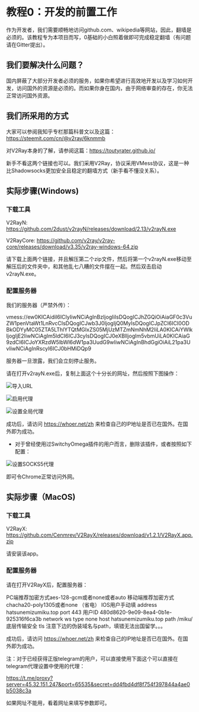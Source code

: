 # 教程0：开发的前置工作

作为开发者，我们需要顺畅地访问github.com、wikipedia等网站，因此，翻墙是必须的。该教程专为本项目而写，0基础的小白照着做即可完成稳定翻墙（有问题请在Gitter提出）。

## 我们要解决什么问题？

国内屏蔽了大部分开发者必须的服务，如果你希望进行高效地开发以及学习如何开发，访问国外的资源是必须的。而如果你身在国内，由于网络审查的存在，你无法正常访问国外资源。

## 我们所采用的方式

大家可以参阅我知乎专栏那篇科普文以及这篇：https://steemit.com/cn/@v2ray/6knmmb

对V2Ray本身的了解，请参阅这篇：https://toutyrater.github.io/

新手不看这两个链接也可以。我们采用V2Ray，协议采用VMess协议，这是一种比Shadowsocks更加安全且稳定的翻墙方式（新手看不懂没关系）。

## 实际步骤(Windows)

### 下载工具

V2RayN: https://github.com/2dust/v2rayN/releases/download/2.13/v2rayN.exe

V2RayCore: https://github.com/v2ray/v2ray-core/releases/download/v3.35/v2ray-windows-64.zip

请下载上面两个链接，并且解压第二个zip文件，然后将第一个v2rayN.exe移动至解压后的文件夹中，和其他乱七八糟的文件摆在一起。然后双击启动v2rayN.exe。

### 配置服务器

我们的服务器（严禁外传）：

vmess://ew0KICAidiI6ICIyIiwNCiAgInBzIjogIiIsDQogICJhZGQiOiAiaGF0c3VuZW1penVtaWt1LnRvcCIsDQogICJwb3J0IjogIjQ0MyIsDQogICJpZCI6ICI0ODBkODYyMC05ZTA5LThlYTQtMGIxZS05MjUzMTZmNmNhM2IiLA0KICAiYWlkIjogIjE2IiwNCiAgIm5ldCI6ICJ3cyIsDQogICJ0eXBlIjogIm5vbmUiLA0KICAiaG9zdCI6ICJoYXRzdW5lbWl6dW1pa3UudG9wIiwNCiAgInBhdGgiOiAiL21pa3UvIiwNCiAgInRscyI6ICJ0bHMiDQp9

服务器一旦泄露，我们会立刻停止服务。

请在打开v2rayN.exe后，复制上面这个十分长的网址，然后按照下图操作：

![导入URL](https://files.gitter.im/jihezhi/Lobby/AL3O/image.png "导入URL")

![启用代理](https://files.gitter.im/jihezhi/Lobby/8ePy/image.png "启用代理")

![设置全局代理](https://files.gitter.im/jihezhi/Lobby/MGLK/image.png "设置全局代理")

成功后，请访问 https://whoer.net/zh 来检查自己的IP地址是否已在国外。在国外即为成功。

* 对于曾经使用过SwitchyOmega插件的用户而言，删除该插件，或者按照如下配置：

![设置SOCKS5代理](https://files.gitter.im/jihezhi/Lobby/58K5/image.png "设置SOCKS5代理")

即可令Chrome正常访问外网。

## 实际步骤（MacOS)

### 下载工具

V2RayX: https://github.com/Cenmrev/V2RayX/releases/download/v1.2.1/V2RayX.app.zip

请安装该app。

### 配置服务器

请在打开V2RayX后，配置服务器：

PC端推荐加密方式aes-128-gcm或者none或者auto
移动端推荐加密方式chacha20-poly1305或者none          （省电）
IOS用户手动填
    address    hatsunemizumiku.top
    port          443
      用户ID    480d8620-9e09-8ea4-0b1e-925316f6ca3b
    network    ws
    type      none
    host        hatsunemizumiku.top
     path      /miku/
  底层传输安全     tls
注意下边的伪装域名与path，填错无法出国留学。。。

成功后，请访问 https://whoer.net/zh 来检查自己的IP地址是否已在国外。在国外即为成功。

注：对于已经获得正版telegram的用户，可以直接使用下面这个可以直接在telegram代理设置中使用的代理：

https://t.me/proxy?server=45.32.151.247&port=65535&secret=dd4fbd4df8f754f397844a4ae0b5038c3a

如果网址不能用，看着网址来填写参数即可。
